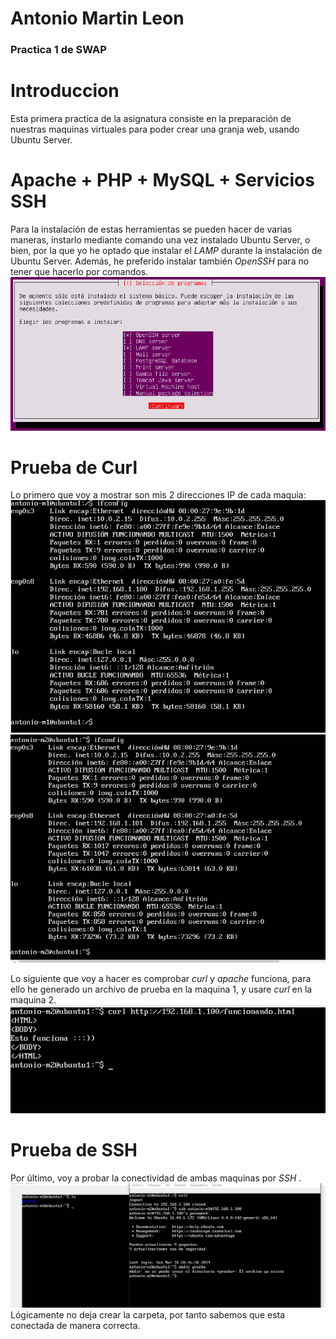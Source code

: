 #                   Antonio Martin Leon
###                  Practica 1 de SWAP

# Introduccion
Esta primera practica de la asignatura consiste en la preparación de nuestras maquinas virtuales para poder crear una granja web, usando Ubuntu Server.
# Apache + PHP + MySQL + Servicios SSH
Para la instalación de estas herramientas se pueden hacer de varias maneras, instarlo mediante comando una vez instalado Ubuntu Server, o bien, por la que yo he optado que instalar el *LAMP* durante la instalación de Ubuntu Server.
Además, he preferido instalar también *OpenSSH* para no tener que hacerlo por comandos.
![imagen](https://github.com/antonioml97/SWAP/blob/master/practica1/Imagenes/ConfiguracionLAMP.png)
# Prueba de Curl
Lo primero que voy a mostrar son mis 2 direcciones IP de cada maquia:
![image](https://github.com/antonioml97/SWAP/blob/master/practica1/Imagenes/Maquina1_IP.png)
![image](https://github.com/antonioml97/SWAP/blob/master/practica1/Imagenes/Maquina2IP.png)  

Lo siguiente que voy a hacer es comprobar *curl* y *apache* funciona, para ello he generado un archivo de prueba en la maquina 1, y usare *curl* en la maquina 2.
![image](https://github.com/antonioml97/SWAP/blob/master/practica1/Imagenes/PruebaCurl.png)
# Prueba de SSH
Por último, voy a probar la conectividad de ambas maquinas por *SSH* .
![image](https://github.com/antonioml97/SWAP/blob/master/practica1/Imagenes/SSH.png)
Lógicamente no deja crear la carpeta, por tanto sabemos que esta conectada de manera correcta.
